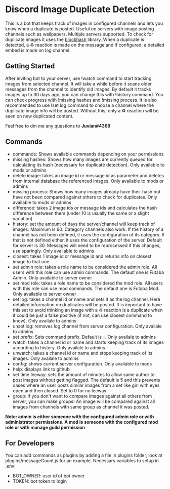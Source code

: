 Discord Image Duplicate Detection
=================

This is a bot that keeps track of images in configured channels and lets you know when a duplicate is posted. Useful on servers with image posting channels such as wallpapers. Multiple servers supported. To check for duplicate images it uses the [blockhash](https://github.com/commonsmachinery/blockhash-js) library. When a duplicate is detected, a ♻ reaction is made on the message and if configured, a detailed embed is made on log channel.

Getting Started
--------------

After inviting bot to your server, use !watch command to start tracking images from selected channel. It will take a while before it scans older messages from the channel to identify old images. By default it tracks images up to 30 days ago, you can change this with !history command. You can check progress with !missing hashes and !missing process. It is also recommended to use !set log command to choose a channel where the duplicate image info will be posted. Without this, only a ♻ reaction will be seen on new duplicated content.

Feel free to dm me any questions to **Juvian#4369**


Commands
------------

- commands: Shows available commands depending on your permissions
- missing hashes: Shows how many images are currently queued for calculating its hash (necessary for duplicate detection). Only available to mods or admins
- delete image: takes an image id or message id as parameter and deletes from internal database the referenced images. Only available to mods or admins
- missing process: Shows how many images already have their hash but have not been compared against others to check for duplicates. Only available to mods or admins
- difference: takes 2 image ids or message ids and calculates the hash difference between them (under 10 is usually the same or a slight variation)
- history: set the amount of days the server/channel will keep track of images. Maximum is 90. Category channels also work. If the history of a channel has not been defined, it uses the configuration of its category. If that is not defined either, it uses the configuration of the server. Default for server is 30. Messages will need to be reprocessed if this changes, use sparingly. Only available to admins
- closest: takes 1 image id or message id and returns info on closest image to that one
- set admin role: takes a role name to be considered the admin role. All users with this role can use admin commands. The default one is Futaba Admin. Only available to server owner
- set mod role: takes a role name to be considered the mod role. All users with this role can use mod commands. The default one is Futaba Mod. Only available to server owner
- set log: takes a channel id or name and sets it as the log channel. Here detailed information on duplicates will be posted. It is important to have this  set to avoid thinking an image with a ♻ reaction is a duplicate when it could be just a false positive (if not, can use closest command to know). Only availale to admins
- unset log: removes log channel from server configuration. Only availale to admins
- set prefix: Sets command prefix. Default is `!`. Only availale to admins
- watch: takes a channel id or name and starts keeping track of its images according to history. Only availale to admins
- unwatch: takes a channel id or name and stops keeping track of its images. Only availale to admins
- config: shows current server configuration. Only available to mods
- help: displays link to github
- set time leeway: sets the amount of minutes to allow same author to post images without getting flagged. The default is 5 and this prevents cases where an user posts similar images from a set like girl with eyes open and then closed. Set to 0 for no leeway
- group: if you don't want to compare images against all others from server, you can make groups! An image will be compared against all images from channels with same group as channel it was posted. 

**Note: admin is either someone with the configured admin role or with administrator permissions. A mod is someone with the configured mod role or with manage guild permission**


For Developers
------------
You can add commands as plugins by adding a file in plugins folder, look at plugins/messageCount.js for an example.
Necessary variables to setup in .env:

- BOT_OWNER: user id of bot owner
- TOKEN: bot token to login


